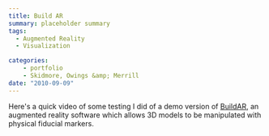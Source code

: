 ```yaml
---
title: Build AR
summary: placeholder summary
tags:
  - Augmented Reality
  - Visualization

categories:
    - portfolio
    - Skidmore, Owings &amp; Merrill
date: "2010-09-09"
---
```


Here's a quick video of some testing I did of a demo version of [BuildAR](http://www.buildar.co.nz/), an augmented reality software which allows 3D models to be manipulated with physical fiducial markers.
